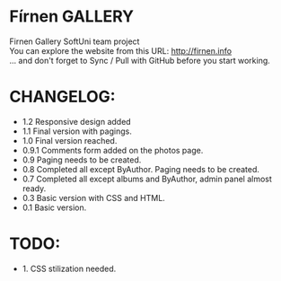 Fírnen GALLERY
=========

<p>
Firnen Gallery SoftUni team project<br/>
You can explore the website from this URL: <a href="http://firnen.info" target="_blank">http://firnen.info</a><br/>
 ... and don't forget to Sync / Pull with GitHub before you start working.
</p>


CHANGELOG:
=========
<p>
<ul>
<li>1.2 Responsive design added</li>
<li>1.1 Final version with pagings.</li>
<li>1.0 Final version reached.</li>
<li>0.9.1 Comments form added on the photos page.</li>
<li>0.9 Paging needs to be created.</li>
<li>0.8 Completed all except ByAuthor. Paging needs to be created.</li>
<li>0.7 Completed all except albums and ByAuthor, admin panel almost ready.</li>
<li>0.3 Basic version with CSS and HTML.</li>
<li>0.1 Basic version.</li>
</ul>
</p>


TODO:
=========
<p>
<ul>
<li>1. CSS stilization needed.</li>
</ul>
</p>